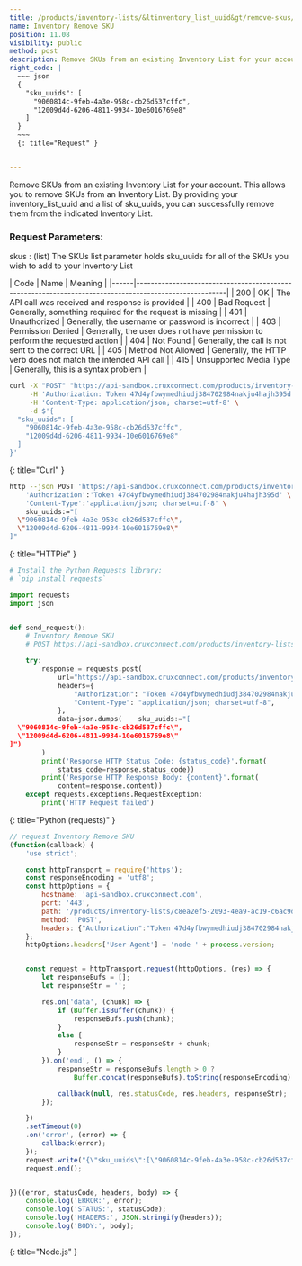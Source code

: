 ```yaml
---
title: /products/inventory-lists/&ltinventory_list_uuid&gt/remove-skus/
name: Inventory Remove SKU
position: 11.08
visibility: public
method: post
description: Remove SKUs from an existing Inventory List for your account
right_code: |
  ~~~ json
  {
    "sku_uuids": [
      "9060814c-9feb-4a3e-958c-cb26d537cffc",
      "12009d4d-6206-4811-9934-10e6016769e8"
    ]
  }
  ~~~
  {: title="Request" }


---
```

Remove SKUs from an existing Inventory List for your account. This allows you to remove SKUs from an Inventory List. By providing your inventory_list_uuid and a list of sku_uuids, you can successfully remove them from the indicated Inventory List.

### Request Parameters:

skus
: (list) The SKUs list parameter holds sku_uuids for all of the SKUs you wish to add to your Inventory List

| Code | Name                   | Meaning                                                                      |
|------|-------------------------------------------------------------------------------------------------------|
| 200  | OK                     | The API call was received and response is provided                           |
| 400  | Bad Request            | Generally, something required for the request is missing                     |
| 401  | Unauthorized           | Generally, the username or password is incorrect                             |
| 403  | Permission Denied      | Generally, the user does not have permission to perform the requested action |
| 404  | Not Found              | Generally, the call is not sent to the correct URL                           |
| 405  | Method Not Allowed     | Generally, the HTTP verb does not match the intended API call                |
| 415  | Unsupported Media Type | Generally, this is a syntax problem                                          |


~~~ bash
curl -X "POST" "https://api-sandbox.cruxconnect.com/products/inventory-lists/c8ea2ef5-2093-4ea9-ac19-c6ac9d333e18/remove-skus/" \
     -H 'Authorization: Token 47d4yfbwymedhiudj384702984nakju4hajh395d' \
     -H 'Content-Type: application/json; charset=utf-8' \
     -d $'{
  "sku_uuids": [
    "9060814c-9feb-4a3e-958c-cb26d537cffc",
    "12009d4d-6206-4811-9934-10e6016769e8"
  ]
}'

~~~
{: title="Curl" }

~~~ bash
http --json POST 'https://api-sandbox.cruxconnect.com/products/inventory-lists/c8ea2ef5-2093-4ea9-ac19-c6ac9d333e18/remove-skus/' \
    'Authorization':'Token 47d4yfbwymedhiudj384702984nakju4hajh395d' \
    'Content-Type':'application/json; charset=utf-8' \
    sku_uuids:="[
  \"9060814c-9feb-4a3e-958c-cb26d537cffc\",
  \"12009d4d-6206-4811-9934-10e6016769e8\"
]"

~~~
{: title="HTTPie" }

~~~ python
# Install the Python Requests library:
# `pip install requests`

import requests
import json


def send_request():
    # Inventory Remove SKU
    # POST https://api-sandbox.cruxconnect.com/products/inventory-lists/c8ea2ef5-2093-4ea9-ac19-c6ac9d333e18/remove-skus/

    try:
        response = requests.post(
            url="https://api-sandbox.cruxconnect.com/products/inventory-lists/c8ea2ef5-2093-4ea9-ac19-c6ac9d333e18/remove-skus/",
            headers={
                "Authorization": "Token 47d4yfbwymedhiudj384702984nakju4hajh395d",
                "Content-Type": "application/json; charset=utf-8",
            },
            data=json.dumps(    sku_uuids:="[
  \"9060814c-9feb-4a3e-958c-cb26d537cffc\",
  \"12009d4d-6206-4811-9934-10e6016769e8\"
]")
        )
        print('Response HTTP Status Code: {status_code}'.format(
            status_code=response.status_code))
        print('Response HTTP Response Body: {content}'.format(
            content=response.content))
    except requests.exceptions.RequestException:
        print('HTTP Request failed')

~~~
{: title="Python (requests)" }

~~~ javascript
// request Inventory Remove SKU
(function(callback) {
    'use strict';

    const httpTransport = require('https');
    const responseEncoding = 'utf8';
    const httpOptions = {
        hostname: 'api-sandbox.cruxconnect.com',
        port: '443',
        path: '/products/inventory-lists/c8ea2ef5-2093-4ea9-ac19-c6ac9d333e18/remove-skus/',
        method: 'POST',
        headers: {"Authorization":"Token 47d4yfbwymedhiudj384702984nakju4hajh395d","Content-Type":"application/json; charset=utf-8"}
    };
    httpOptions.headers['User-Agent'] = 'node ' + process.version;


    const request = httpTransport.request(httpOptions, (res) => {
        let responseBufs = [];
        let responseStr = '';

        res.on('data', (chunk) => {
            if (Buffer.isBuffer(chunk)) {
                responseBufs.push(chunk);
            }
            else {
                responseStr = responseStr + chunk;
            }
        }).on('end', () => {
            responseStr = responseBufs.length > 0 ?
                Buffer.concat(responseBufs).toString(responseEncoding) : responseStr;

            callback(null, res.statusCode, res.headers, responseStr);
        });

    })
    .setTimeout(0)
    .on('error', (error) => {
        callback(error);
    });
    request.write("{\"sku_uuids\":[\"9060814c-9feb-4a3e-958c-cb26d537cffc\",\"12009d4d-6206-4811-9934-10e6016769e8\"]}")
    request.end();


})((error, statusCode, headers, body) => {
    console.log('ERROR:', error);
    console.log('STATUS:', statusCode);
    console.log('HEADERS:', JSON.stringify(headers));
    console.log('BODY:', body);
});

~~~
{: title="Node.js" }
